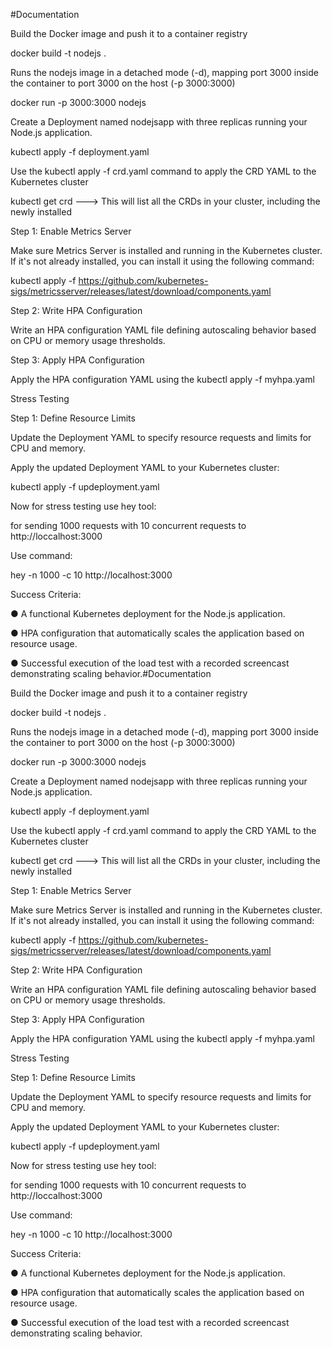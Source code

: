 #Documentation

Build the Docker image and push it to a container registry

docker build -t nodejs .

Runs the nodejs image in a detached mode (-d), mapping port 3000 inside the container to port 3000 on the host (-p 3000:3000)

docker run -p 3000:3000 nodejs

Create a Deployment named nodejsapp with three replicas running your Node.js application.

kubectl apply -f deployment.yaml

Use the kubectl apply -f crd.yaml command to apply the CRD YAML to the Kubernetes cluster

kubectl get crd ---> This will list all the CRDs in your cluster, including the newly installed

Step 1: Enable Metrics Server

Make sure Metrics Server is installed and running in the Kubernetes cluster. If it's not already installed, you can install it using the following command:

kubectl apply -f https://github.com/kubernetes-sigs/metricsserver/releases/latest/download/components.yaml

Step 2: Write HPA Configuration

Write an HPA configuration YAML file defining autoscaling behavior based on CPU or memory usage thresholds.

Step 3: Apply HPA Configuration

Apply the HPA configuration YAML using the kubectl apply -f myhpa.yaml

Stress Testing

Step 1: Define Resource Limits

Update the Deployment YAML to specify resource requests and limits for CPU and memory.

Apply the updated Deployment YAML to your Kubernetes cluster:

kubectl apply -f updeployment.yaml

Now for stress testing use hey tool:

for sending 1000 requests with 10 concurrent requests to http://loccalhost:3000

Use command:

hey -n 1000 -c 10 http://localhost:3000

Success Criteria:

● A functional Kubernetes deployment for the Node.js application.

● HPA configuration that automatically scales the application based on resource usage.

● Successful execution of the load test with a recorded screencast demonstrating scaling behavior.#Documentation

Build the Docker image and push it to a container registry

docker build -t nodejs .

Runs the nodejs image in a detached mode (-d), mapping port 3000 inside the container to port 3000 on the host (-p 3000:3000)

docker run -p 3000:3000 nodejs

Create a Deployment named nodejsapp with three replicas running your Node.js application.

kubectl apply -f deployment.yaml

Use the kubectl apply -f crd.yaml command to apply the CRD YAML to the Kubernetes cluster

kubectl get crd ---> This will list all the CRDs in your cluster, including the newly installed

Step 1: Enable Metrics Server

Make sure Metrics Server is installed and running in the Kubernetes cluster. If it's not already installed, you can install it using the following command:

kubectl apply -f https://github.com/kubernetes-sigs/metricsserver/releases/latest/download/components.yaml

Step 2: Write HPA Configuration

Write an HPA configuration YAML file defining autoscaling behavior based on CPU or memory usage thresholds.

Step 3: Apply HPA Configuration

Apply the HPA configuration YAML using the kubectl apply -f myhpa.yaml

Stress Testing

Step 1: Define Resource Limits

Update the Deployment YAML to specify resource requests and limits for CPU and memory.

Apply the updated Deployment YAML to your Kubernetes cluster:

kubectl apply -f updeployment.yaml

Now for stress testing use hey tool:

for sending 1000 requests with 10 concurrent requests to http://loccalhost:3000

Use command:

hey -n 1000 -c 10 http://localhost:3000

Success Criteria:

● A functional Kubernetes deployment for the Node.js application.

● HPA configuration that automatically scales the application based on resource usage.

● Successful execution of the load test with a recorded screencast demonstrating scaling behavior.

